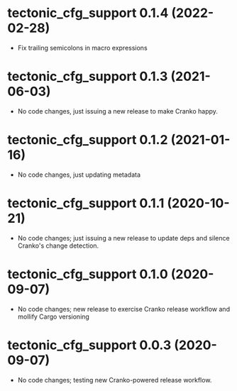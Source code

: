 # tectonic_cfg_support 0.1.4 (2022-02-28)

- Fix trailing semicolons in macro expressions

# tectonic_cfg_support 0.1.3 (2021-06-03)

- No code changes, just issuing a new release to make Cranko happy.

# tectonic_cfg_support 0.1.2 (2021-01-16)

- No code changes, just updating metadata

# tectonic_cfg_support 0.1.1 (2020-10-21)

- No code changes; just issuing a new release to update deps and silence
  Cranko's change detection.

# tectonic_cfg_support 0.1.0 (2020-09-07)

- No code changes; new release to exercise Cranko release workflow and mollify
  Cargo versioning

# tectonic_cfg_support 0.0.3 (2020-09-07)

- No code changes; testing new Cranko-powered release workflow.
